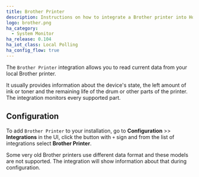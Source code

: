 ```yaml
---
title: Brother Printer
description: Instructions on how to integrate a Brother printer into Home Assistant.
logo: brother.png
ha_category:
  - System Monitor
ha_release: 0.104
ha_iot_class: Local Polling
ha_config_flow: true
---
```


The `Brother Printer` integration allows you to read current data from your local Brother printer.

It usually provides information about the device's state, the left amount of ink or toner and the remaining life of the drum or other parts of the printer.
The integration monitors every supported part.

## Configuration

To add `Brother Printer` to your installation, go to **Configuration** >> **Integrations** in the UI, click the button with `+` sign and from the list of integrations select **Brother Printer**.

<div class="note warning">

Some very old Brother printers use different data format and these models are not supported. The integration will show information about that during configuration.

</div>
